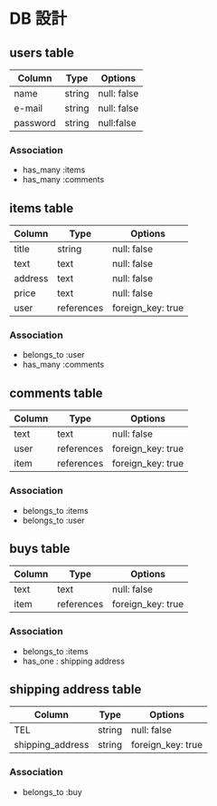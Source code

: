 
# DB 設計

## users table

| Column             | Type                | Options          |
|--------------------|---------------------|------------------|
| name               | string              | null: false      |
| e-mail             | string              | null: false      |
| password           | string              | null:false       |

### Association

* has_many :items
* has_many :comments

## items table

| Column          | Type       | Options           |
|-----------------|------------|-------------------|
| title           | string     | null: false       |
| text            | text       | null: false       |
| address         | text       | null: false       |
| price           | text       | null: false       |
| user            | references | foreign_key: true |

### Association

- belongs_to :user
- has_many :comments

## comments table

| Column      | Type       | Options           |
|-------------|------------|-------------------|
| text        | text       | null: false       |
| user        | references | foreign_key: true |
| item        | references | foreign_key: true |

### Association

- belongs_to :items
- belongs_to :user
 
 ## buys table

| Column      | Type       | Options           |
|-------------|------------|-------------------|
| text        | text       | null: false       |
| item        | references | foreign_key: true |

### Association

- belongs_to :items
- has_one : shipping address

 ## shipping address table

| Column           | Type       | Options           |
|------------------|------------|-------------------|
| TEL              | string     | null: false       |
| shipping_address | string     | foreign_key: true |

### Association

- belongs_to :buy
